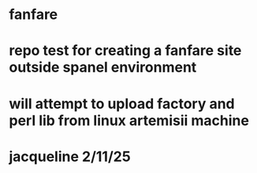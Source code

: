 # fanfare
# repo test for creating a fanfare site outside spanel environment
# will attempt to upload factory and perl lib from linux artemisii machine
# jacqueline 2/11/25
